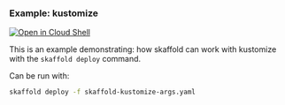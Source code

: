 ### Example: kustomize

[![Open in Cloud Shell](https://gstatic.com/cloudssh/images/open-btn.svg)](https://ssh.cloud.google.com/cloudshell/editor?cloudshell_git_repo=https://github.com/GoogleContainerTools/skaffold&cloudshell_open_in_editor=README.md&cloudshell_workspace=examples/kustomize)

This is an example demonstrating: how skaffold can work with kustomize with the `skaffold deploy` command.

Can be run with:

```bash
skaffold deploy -f skaffold-kustomize-args.yaml
```
